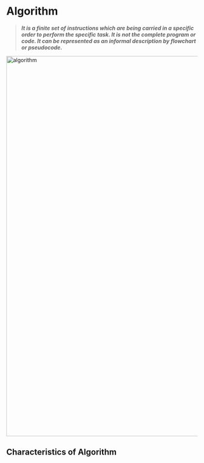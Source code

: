 # Algorithm
> ***It is a finite set of instructions which are being carried in a specific order to perform the specific task. It is not the complete program or code. It can be represented as an
informal description by flowchart or pseudocode.***
<img align="center" alt=algorithm width="1000px" src="https://www.simplilearn.com/ice9/free_resources_article_thumb/Soni-Article-new/what-is-an-algorithm-flowchart.png"/>

## Characteristics of Algorithm
